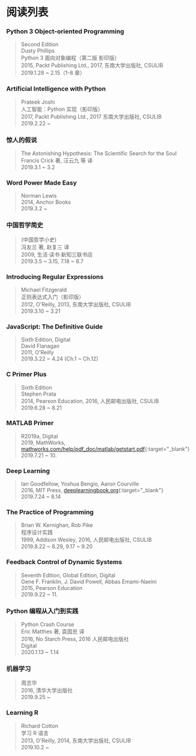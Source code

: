# 阅读列表

### Python 3 Object-oriented Programming
>Second Edition  
Dusty Phillips  
Python 3 面向对象编程（第二版 影印版）  
2015, Packt Publishing Ltd., 2017, 东南大学出版社, CSULIB  
2019.1.28 ~ 2.15（1-8 章）

### Artificial Intelligence with Python
>Prateek Joshi  
人工智能：Python 实现（影印版）  
2017, Packt Publishing Ltd., 2017 东南大学出版社, CSULIB  
2019.2.22 ~  

### 惊人的假说
>The Astonishing Hypothesis: The Scientific Search for the Soul  
Francis Crick 著, 汪云九 等 译  
2019.3.1 ~ 3.2  

### Word Power Made Easy
>Norman Lewis  
2014, Anchor Books  
2019.3.2 ~  

### 中国哲学简史
>(中国哲学小史)  
冯友兰 著, 赵复三 译  
2009, 生活·读书·新知三联书店  
2019.3.5 ~ 3.15, 7.18 ~ 8.7  

### Introducing Regular Expressions
>Michael Fitzgerald  
正则表达式入门（影印版）  
2012, O'Reilly, 2013, 东南大学出版社, CSULIB  
2019.3.10 ~ 3.21  

### JavaScript: The Definitive Guide
>Sixth Edition, Digital  
David Flanagan  
2011, O'Reilly  
2019.3.22 ~ 4.24 (Ch.1 ~ Ch.12)    

### C Primer Plus
>Sixth Edition  
Stephen Prata  
2014, Pearson Education, 2016, 人民邮电出版社, CSULIB  
2019.6.28 ~ 8.21  

### MATLAB Primer
>R2019a, Digital  
2019, MathWorks, [mathworks.com/help/pdf_doc/matlab/getstart.pdf](http://www.mathworks.com/help/pdf_doc/matlab/getstart.pdf){:target="_blank"}  
2019.7.21 ~ 10.

### Deep Learning
>Ian Goodfellow, Yoshua Bengio, Aaron Courville  
2016, MIT Press, [deeplearningbook.org](https://www.deeplearningbook.org){:target="_blank"}  
2019.7.24 ~ 8.14  

### The Practice of Programming
>Brian W. Kernighan, Rob Pike  
程序设计实践  
1999, Addison Wesley, 2016, 人民邮电出版社, CSULIB  
2019.8.22 ~ 8.29, 9.17 ~ 9.20  

### Feedback Control of Dynamic Systems
>Seventh Edition, Global Edition, Digital  
Gene F. Franklin, J. David Powell, Abbas Emami-Naeini  
2015, Pearson Education  
2019.9.22 ~ 11.  

### Python 编程从入门到实践
>Python Crash Course  
Eric Matthes 著, 袁国忠 译  
2016, No Starch Press, 2016 人民邮电出版社  
Digital  
2020.1.13 ~ 1.14  

### 机器学习
>周志华  
2016, 清华大学出版社  
2019.9.25 ~  

### Learning R
>Richard Cotton  
学习 R 语言  
2013, O'Reilly, 2014, 东南大学出版社, CSULIB  
2019.10.2 ~  
